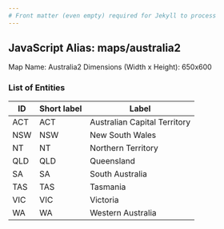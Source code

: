 ```yaml
---
# Front matter (even empty) required for Jekyll to process
---
```


## JavaScript Alias: maps/australia2

Map Name: Australia2
Dimensions (Width x Height): 650x600

### List of Entities

| ID  | Short label | Label                        |
| --- | ----------- | ---------------------------- |
| ACT | ACT         | Australian Capital Territory |
| NSW | NSW         | New South Wales              |
| NT  | NT          | Northern Territory           |
| QLD | QLD         | Queensland                   |
| SA  | SA          | South Australia              |
| TAS | TAS         | Tasmania                     |
| VIC | VIC         | Victoria                     |
| WA  | WA          | Western Australia            |
